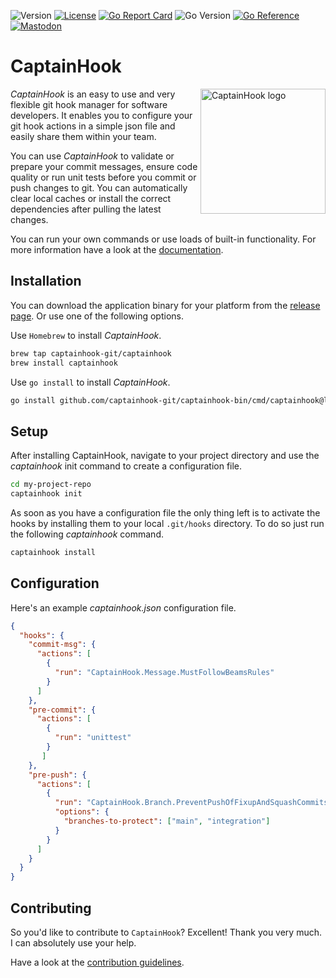 ![Version](https://img.shields.io/github/v/release/captainhook-git/captainhook-bin?style=flat-square&label=version)
[![License](https://poser.pugx.org/captainhook/captainhook/license.svg?v=1)](https://packagist.org/packages/captainhook/captainhook)
[![Go Report Card](https://goreportcard.com/badge/github.com/captainhook-git/captainhook-bin?style=flat-square)](https://goreportcard.com/report/github.com/captainhook-git/captainhook-bin)
![Go Version](https://img.shields.io/badge/go%20version-%3E=1.21-61CFDD.svg?style=flat-square)
[![Go Reference](https://pkg.go.dev/badge/github.com/captainhook-git/captainhook-bin.svg?style=flat-square)](https://pkg.go.dev/github.com/captainhook-git/captainhook-bin)
[![Mastodon](https://img.shields.io/badge/Mastodon-%40captainhook-purple.svg)](https://phpc.social/@captainhook)


# CaptainHook

<img src="https://captainhook-git.github.io/captainhook-bin/gfx/ch.png" alt="CaptainHook logo" align="right" width="200"/>

*CaptainHook* is an easy to use and very flexible git hook manager for software developers.
It enables you to configure your git hook actions in a simple json file and easily share them within your team.

You can use *CaptainHook* to validate or prepare your commit messages, ensure code quality
or run unit tests before you commit or push changes to git. You can automatically clear
local caches or install the correct dependencies after pulling the latest changes.

You can run your own commands or use loads of built-in functionality.
For more information have a look at the [documentation](https://go.captainhook.info/ "CaptainHook Documentation").

## Installation

You can download the application binary for your platform from the [release page](https://github.com/captainhook-git/captainhook-bin/releases/latest "Latest CaptainHook Release").
Or use one of the following options.

Use `Homebrew` to install *CaptainHook*.
```bash
brew tap captainhook-git/captainhook
brew install captainhook
```
Use `go install` to install *CaptainHook*.
```bash
go install github.com/captainhook-git/captainhook-bin/cmd/captainhook@latest
```


## Setup

After installing CaptainHook, navigate to your project directory and use the *captainhook* init command to create a configuration file.
```bash
cd my-project-repo
captainhook init
```

As soon as you have a configuration file the only thing left is to activate the hooks by installing them to
your local `.git/hooks` directory. To do so just run the following *captainhook* command.
```bash
captainhook install
```

## Configuration

Here's an example *captainhook.json* configuration file.
```json
{
  "hooks": {
    "commit-msg": {
      "actions": [
        {
          "run": "CaptainHook.Message.MustFollowBeamsRules"
        }
      ]
    },
    "pre-commit": {
      "actions": [
        {
          "run": "unittest"
        }
       ]
    },
    "pre-push": {
      "actions": [
        {
          "run": "CaptainHook.Branch.PreventPushOfFixupAndSquashCommits",
          "options": {
            "branches-to-protect": ["main", "integration"]
          }
        }
      ]
    }
  }
}
```

## Contributing

So you'd like to contribute to `CaptainHook`? Excellent! Thank you very much.
I can absolutely use your help.

Have a look at the [contribution guidelines](CONTRIBUTING.md).